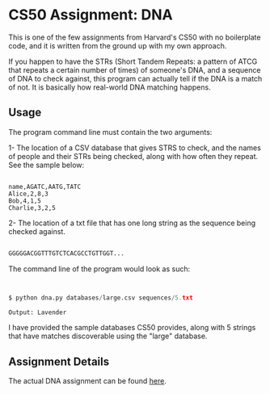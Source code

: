 # CS50 Assignment: DNA

This is one of the few assignments from Harvard's CS50 with no boilerplate code, and it is written from the ground up with my own approach.

If you happen to have the STRs (Short Tandem Repeats: a pattern of ATCG that repeats a certain number of times) of someone's DNA, and a sequence of DNA to check against, this program can actually tell if the DNA is a match of not. It is basically how real-world DNA matching happens.

## Usage

The program command line must contain the two arguments:

1- The location of a CSV database that gives STRS to check, and the names of people and their STRs being checked, along with how often they repeat. See the sample below:

```csv

name,AGATC,AATG,TATC
Alice,2,8,3
Bob,4,1,5
Charlie,3,2,5

```

2- The location of a txt file that has one long string as the sequence being checked against.

```txt

GGGGGACGGTTTGTCTCACGCCTGTTGGT...

```

The command line of the program would look as such:

```py


$ python dna.py databases/large.csv sequences/5.txt

Output: Lavender

```

I have provided the sample databases CS50 provides, along with 5 strings that have matches discoverable using the "large" database.

## Assignment Details

The actual DNA assignment can be found [here](https://cs50.harvard.edu/x/2020/psets/6/dna "DNA Link").
